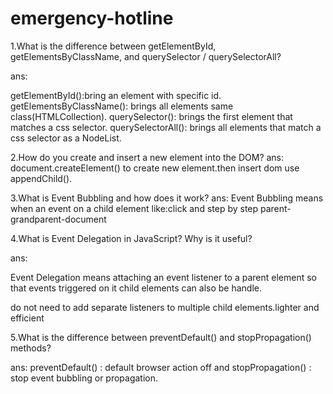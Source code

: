 # emergency-hotline

1.What is the difference between getElementById, getElementsByClassName, and querySelector / querySelectorAll?

ans:

getElementById():bring an element with specific id.
getElementsByClassName(): brings all elements same class(HTMLCollection).
querySelector(): brings the first element that matches a css selector.
querySelectorAll(): brings all elements that match a css selector as a NodeList.



2.How do you create and insert a new element into the DOM?
ans:  
 document.createElement() to create new element.then insert dom use appendChild().



3.What is Event Bubbling and how does it work?
ans:
Event Bubbling means when an event on a child element
like:click and step by step parent-grandparent-document


4.What is Event Delegation in JavaScript? Why is it useful?

ans:

Event Delegation means attaching  an event listener to a parent element so that events triggered on it child elements can also be handle.

do not need to add separate listeners to multiple child elements.lighter and efficient


5.What is the difference between preventDefault() and stopPropagation() methods?

ans: 
preventDefault() : default browser action off and
stopPropagation() : stop event bubbling or propagation.

